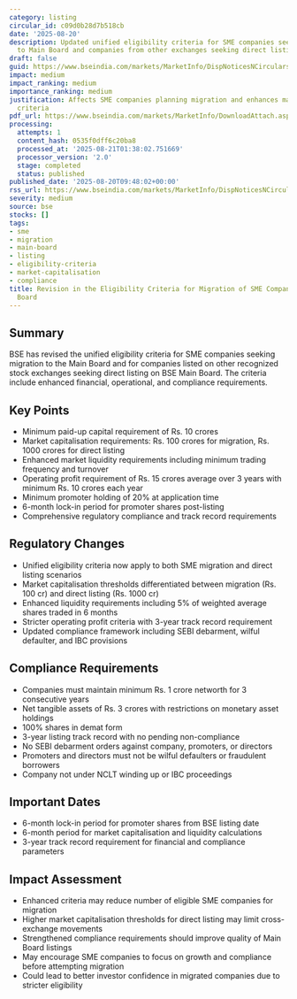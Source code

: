 ```yaml
---
category: listing
circular_id: c09d0b28d7b518cb
date: '2025-08-20'
description: Updated unified eligibility criteria for SME companies seeking migration
  to Main Board and companies from other exchanges seeking direct listing.
draft: false
guid: https://www.bseindia.com/markets/MarketInfo/DispNoticesNCirculars.aspx?Noticeid={EBDFC23E-8A04-411D-866D-2A47B414AD09}&noticeno=20250820-11&dt=08/20/2025&icount=11&totcount=60&flag=0
impact: medium
impact_ranking: medium
importance_ranking: medium
justification: Affects SME companies planning migration and enhances market access
  criteria
pdf_url: https://www.bseindia.com/markets/MarketInfo/DownloadAttach.aspx?id=20250820-11&attachedId=d8f11a76-71cc-4425-a0a2-2cac5e93df1e
processing:
  attempts: 1
  content_hash: 0535f0dff6c20ba8
  processed_at: '2025-08-21T01:38:02.751669'
  processor_version: '2.0'
  stage: completed
  status: published
published_date: '2025-08-20T09:48:02+00:00'
rss_url: https://www.bseindia.com/markets/MarketInfo/DispNoticesNCirculars.aspx?Noticeid={EBDFC23E-8A04-411D-866D-2A47B414AD09}&noticeno=20250820-11&dt=08/20/2025&icount=11&totcount=60&flag=0
severity: medium
source: bse
stocks: []
tags:
- sme
- migration
- main-board
- listing
- eligibility-criteria
- market-capitalisation
- compliance
title: Revision in the Eligibility Criteria for Migration of SME Companies to Main
  Board
---
```


## Summary

BSE has revised the unified eligibility criteria for SME companies seeking migration to the Main Board and for companies listed on other recognized stock exchanges seeking direct listing on BSE Main Board. The criteria include enhanced financial, operational, and compliance requirements.

## Key Points

- Minimum paid-up capital requirement of Rs. 10 crores
- Market capitalisation requirements: Rs. 100 crores for migration, Rs. 1000 crores for direct listing
- Enhanced market liquidity requirements including minimum trading frequency and turnover
- Operating profit requirement of Rs. 15 crores average over 3 years with minimum Rs. 10 crores each year
- Minimum promoter holding of 20% at application time
- 6-month lock-in period for promoter shares post-listing
- Comprehensive regulatory compliance and track record requirements

## Regulatory Changes

- Unified eligibility criteria now apply to both SME migration and direct listing scenarios
- Market capitalisation thresholds differentiated between migration (Rs. 100 cr) and direct listing (Rs. 1000 cr)
- Enhanced liquidity requirements including 5% of weighted average shares traded in 6 months
- Stricter operating profit criteria with 3-year track record requirement
- Updated compliance framework including SEBI debarment, wilful defaulter, and IBC provisions

## Compliance Requirements

- Companies must maintain minimum Rs. 1 crore networth for 3 consecutive years
- Net tangible assets of Rs. 3 crores with restrictions on monetary asset holdings
- 100% shares in demat form
- 3-year listing track record with no pending non-compliance
- No SEBI debarment orders against company, promoters, or directors
- Promoters and directors must not be wilful defaulters or fraudulent borrowers
- Company not under NCLT winding up or IBC proceedings

## Important Dates

- 6-month lock-in period for promoter shares from BSE listing date
- 6-month period for market capitalisation and liquidity calculations
- 3-year track record requirement for financial and compliance parameters

## Impact Assessment

- Enhanced criteria may reduce number of eligible SME companies for migration
- Higher market capitalisation thresholds for direct listing may limit cross-exchange movements
- Strengthened compliance requirements should improve quality of Main Board listings
- May encourage SME companies to focus on growth and compliance before attempting migration
- Could lead to better investor confidence in migrated companies due to stricter eligibility